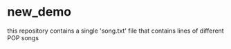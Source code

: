 # new_demo
this repository contains a single 'song.txt' file that contains lines of different POP songs
